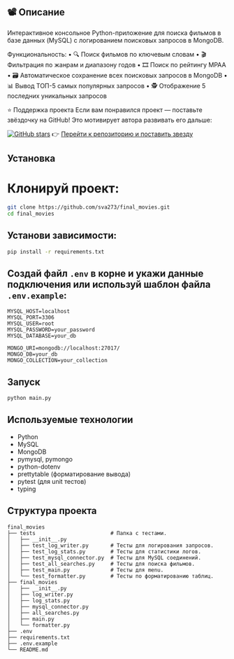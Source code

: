 ## 📽️ Описание
Интерактивное консольное Python-приложение для поиска фильмов в базе данных (MySQL) с логированием поисковых 
запросов в MongoDB.

Функциональность:
	•	🔍 Поиск фильмов по ключевым словам
	•	🎬 Фильтрация по жанрам и диапазону годов
	•	🎞 Поиск по рейтингу MPAA
	•	🗃 Автоматическое сохранение всех поисковых запросов в MongoDB
	•	📊 Вывод ТОП-5 самых популярных запросов
	•	🕵️ Отображение 5 последних уникальных запросов


⭐️ Поддержка проекта
Если вам понравился проект — поставьте звёздочку на GitHub! Это мотивирует автора развивать его дальше:

[![GitHub stars](https://img.shields.io/github/stars/sva273/final_movies.svg?style=social)](https://github.com/sva273/final_movies)
👉 [Перейти к репозиторию и поставить звезду](https://github.com/sva273/final_movies)


##  Установка
# Клонируй проект:
```bash
git clone https://github.com/sva273/final_movies.git
cd final_movies
```

## Установи зависимости:
```bash
pip install -r requirements.txt
```

## Создай файл `.env` в корне и укажи данные подключения или используй шаблон файла `.env.example`:
```
MYSQL_HOST=localhost
MYSQL_PORT=3306
MYSQL_USER=root
MYSQL_PASSWORD=your_password
MYSQL_DATABASE=your_db

MONGO_URI=mongodb://localhost:27017/
MONGO_DB=your_db
MONGO_COLLECTION=your_collection
```

## Запуск
```bash
python main.py
```

##  Используемые технологии
- Python
- MySQL
- MongoDB
- pymysql, pymongo
- python-dotenv
- prettytable (форматирование вывода)
- pytest (для unit тестов)
- typing

## Структура проекта
```
final_movies
├── tests                        # Папка с тестами.
│   ├── __init__.py 
│   ├── test_log_writer.py       # Тесты для логирования запросов.
│   ├── test_log_stats.py        # Тесты для статистики логов.
│   ├── test_mysql_connector.py  # Тесты для MySQL соединений.
│   ├── test_all_searches.py     # Тесты для поиска фильмов.
│   ├── test_main.py             # Тесты для menu.
│   └── test_formatter.py        # Тесты по форматированию таблиц.
├── final_movies              
│   ├── __init__.py 
│   ├── log_writer.py     
│   ├── log_stats.py      
│   ├── mysql_connector.py 
│   ├── all_searches.py  
│   ├── main.py    
│   └── formatter.py    
├── .env
├── requirements.txt
├── .env.example
└── README.md


